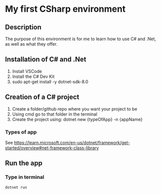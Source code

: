 # My first CSharp environment

## Description
The purpose of this environment is for me to learn how to use C# and .Net, as well as what they offer.

## Installation of C# and .Net

1. Install VSCode
2. Install the C# Dev Kit
3. sudo apt-get install -y dotnet-sdk-8.0

## Creation of a C# project

1. Create a folder/github repo where you want your project to be
2. Using cmd go to that folder in the terminal
3. Create the project using:
    dotnet new {typeOfApp} -n {appName}

### Types of app

See https://learn.microsoft.com/en-us/dotnet/framework/get-started/overview#net-framework-class-library

## Run the app

### Type in terminal 
    dotnet run